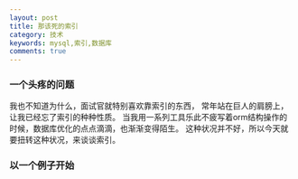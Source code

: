 ```yaml
---
layout: post
title: 那该死的索引
category: 技术
keywords: mysql,索引,数据库
comments: true
---
```


### 一个头疼的问题

我也不知道为什么，面试官就特别喜欢靠索引的东西，
常年站在巨人的肩膀上，让我已经忘了索引的种种性质。
当我用一系列工具乐此不疲写着orm结构操作的时候，数据库优化的点点滴滴，也渐渐变得陌生。
这种状况并不好，所以今天就要扭转这种状况，来谈谈索引。

### 以一个例子开始


